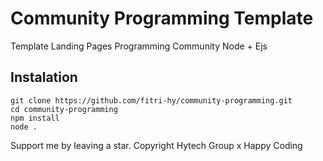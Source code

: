 # Community Programming Template

Template Landing Pages Programming Community Node + Ejs

## Instalation
```
git clone https://github.com/fitri-hy/community-programming.git
cd community-programming
npm install
node .
```

Support me by leaving a star.
Copyright Hytech Group x Happy Coding
